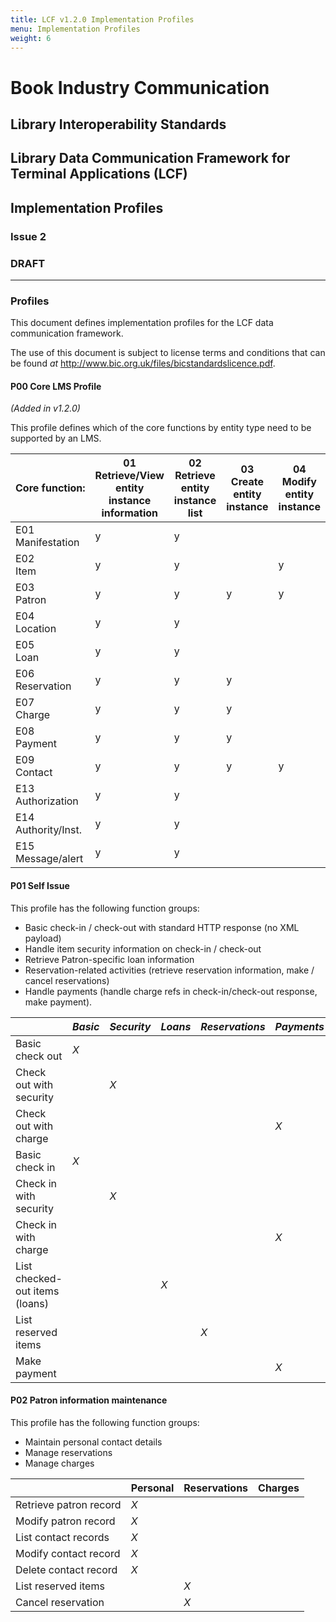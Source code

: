 ```yaml
---
title: LCF v1.2.0 Implementation Profiles
menu: Implementation Profiles
weight: 6
---
```


# Book Industry Communication

## Library Interoperability Standards

## Library Data Communication Framework for Terminal Applications (LCF)

## Implementation Profiles

### Issue 2

### DRAFT

---

### Profiles

This document defines implementation profiles for the LCF data communication framework.

The use of this document is subject to license terms and conditions that can be found *at* <http://www.bic.org.uk/files/bicstandardslicence.pdf>.

#### P00 Core LMS Profile
*(Added in v1.2.0)*

This profile defines which of the core functions by entity type need to be supported by an LMS.

| Core&nbsp;function:       | 01<br/>Retrieve/View entity instance information | 02<br/>Retrieve entity instance list | 03<br/>Create entity instance | 04<br/>Modify entity instance | 05</br>Delete entity instance|
|---------------------------|----|----|----|----|----|
| E01<br/>Manifestation     |  y |  y |    |    |    |
| E02<br/>Item              |  y |  y |    |  y |    |
| E03<br/>Patron            |  y |  y |  y |  y |  y |
| E04<br/>Location          |  y |  y |    |    |    |
| E05<br/>Loan              |  y |  y |    |    |    |
| E06<br/>Reservation       |  y |  y |  y |    |  y |
| E07<br/>Charge            |  y |  y |  y |    |    |
| E08<br/>Payment           |  y |  y |  y |    |    |
| E09<br/>Contact           |  y |  y |  y |  y |    |
| E13<br/>Authorization     |  y |  y |    |    |    |
| E14<br/>Authority/Inst.   |  y |  y |    |    |    |
| E15<br/>Message/alert     |  y |  y |    |    |    |


#### P01 Self Issue

This profile has the following function groups:

* Basic check-in / check-out with standard HTTP response (no XML payload)
* Handle item security information on check-in / check-out
* Retrieve Patron-specific loan information
* Reservation-related activities (retrieve reservation information, make / cancel reservations)
* Handle payments (handle charge refs in check-in/check-out response, make payment).

|                        |       *Basic*       |      *Security*      |    *Loans*    | *Reservations* |     *Payments*    |
|------------------------|---------------------|----------------------|---------------|----------------|-------------------|
| Basic check out        |         *X*         |                      |               |                |                   |
| Check out with <br/>security |               |         *X*          |               |                |                   |
| Check out with <br/>charge |                 |                      |               |                |        *X*        |
| Basic check in         |         *X*         |                      |               |                |                   |
| Check in with <br/>security   |              |         *X*          |               |                |                   |
| Check in with <br/>charge |                  |                      |               |                |        *X*        |
| List checked-out items (loans) |             |                      |      *X*      |                |                   |
| List reserved items    |                     |                      |               |      *X*       |                   |
| Make payment           |                     |                      |               |                |        *X*        |

#### P02 Patron information maintenance

This profile has the following function groups:

* Maintain personal contact details
* Manage reservations
* Manage charges

|                        |       Personal      |     Reservations     |    Charges    |
|------------------------|---------------------|----------------------|---------------|
| Retrieve patron record |         *X*         |                      |               |
| Modify patron record   |         *X*         |                      |               |
| List contact records   |         *X*         |                      |               |
| Modify contact record  |         *X*         |                      |               |
| Delete contact record  |         *X*         |                      |               |
| List reserved items    |                     |          *X*         |               |
| Cancel reservation     |                     |          *X*         |               |
